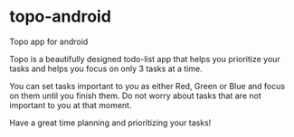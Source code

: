 topo-android
============

Topo app for android

Topo is a beautifully designed todo-list app that helps you prioritize your tasks and helps you focus on only 3 tasks at a time.

You can set tasks important to you as either Red, Green or Blue and focus on them until you finish them. Do not worry about tasks that are not important to you at that moment.

Have a great time planning and prioritizing your tasks!
